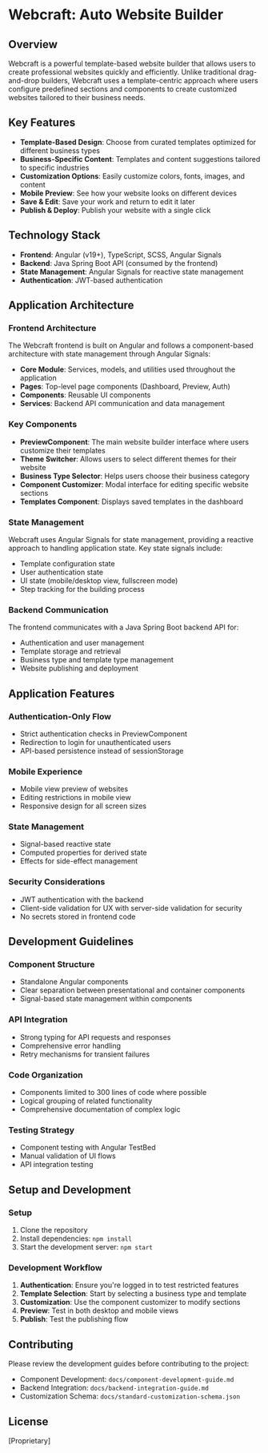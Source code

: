 # Webcraft: Auto Website Builder

## Overview

Webcraft is a powerful template-based website builder that allows users to create professional websites quickly and efficiently. Unlike traditional drag-and-drop builders, Webcraft uses a template-centric approach where users configure predefined sections and components to create customized websites tailored to their business needs.

## Key Features

- **Template-Based Design**: Choose from curated templates optimized for different business types
- **Business-Specific Content**: Templates and content suggestions tailored to specific industries
- **Customization Options**: Easily customize colors, fonts, images, and content
- **Mobile Preview**: See how your website looks on different devices
- **Save & Edit**: Save your work and return to edit it later
- **Publish & Deploy**: Publish your website with a single click

## Technology Stack

- **Frontend**: Angular (v19+), TypeScript, SCSS, Angular Signals
- **Backend**: Java Spring Boot API (consumed by the frontend)
- **State Management**: Angular Signals for reactive state management
- **Authentication**: JWT-based authentication

## Application Architecture

### Frontend Architecture

The Webcraft frontend is built on Angular and follows a component-based architecture with state management through Angular Signals:

- **Core Module**: Services, models, and utilities used throughout the application
- **Pages**: Top-level page components (Dashboard, Preview, Auth)
- **Components**: Reusable UI components
- **Services**: Backend API communication and data management

### Key Components

- **PreviewComponent**: The main website builder interface where users customize their templates
- **Theme Switcher**: Allows users to select different themes for their website
- **Business Type Selector**: Helps users choose their business category
- **Component Customizer**: Modal interface for editing specific website sections
- **Templates Component**: Displays saved templates in the dashboard

### State Management

Webcraft uses Angular Signals for state management, providing a reactive approach to handling application state. Key state signals include:

- Template configuration state
- User authentication state
- UI state (mobile/desktop view, fullscreen mode)
- Step tracking for the building process

### Backend Communication

The frontend communicates with a Java Spring Boot backend API for:

- Authentication and user management
- Template storage and retrieval
- Business type and template type management
- Website publishing and deployment

## Application Features

### Authentication-Only Flow

- Strict authentication checks in PreviewComponent
- Redirection to login for unauthenticated users
- API-based persistence instead of sessionStorage

### Mobile Experience

- Mobile view preview of websites
- Editing restrictions in mobile view
- Responsive design for all screen sizes

### State Management

- Signal-based reactive state
- Computed properties for derived state
- Effects for side-effect management

### Security Considerations

- JWT authentication with the backend
- Client-side validation for UX with server-side validation for security
- No secrets stored in frontend code

## Development Guidelines

### Component Structure

- Standalone Angular components
- Clear separation between presentational and container components
- Signal-based state management within components

### API Integration

- Strong typing for API requests and responses
- Comprehensive error handling
- Retry mechanisms for transient failures

### Code Organization

- Components limited to 300 lines of code where possible
- Logical grouping of related functionality
- Comprehensive documentation of complex logic

### Testing Strategy

- Component testing with Angular TestBed
- Manual validation of UI flows
- API integration testing

## Setup and Development

### Setup

1. Clone the repository
2. Install dependencies: `npm install`
3. Start the development server: `npm start`

### Development Workflow

1. **Authentication**: Ensure you're logged in to test restricted features
2. **Template Selection**: Start by selecting a business type and template
3. **Customization**: Use the component customizer to modify sections
4. **Preview**: Test in both desktop and mobile views
5. **Publish**: Test the publishing flow

## Contributing

Please review the development guides before contributing to the project:

- Component Development: `docs/component-development-guide.md`
- Backend Integration: `docs/backend-integration-guide.md`
- Customization Schema: `docs/standard-customization-schema.json`

## License

[Proprietary]
